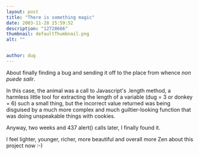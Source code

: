 ```yaml
---
layout: post
title: "There is something magic"
date: 2003-11-28 15:59:52
description: "12728666"
thumbnail: defaultThumbnail.png
alt: ""


author: dug
---
```


<p>About finally finding a bug and sending it off to the place from whence <em>non puede salir</em>.</p>

<p>In this case, the animal was a call to Javascript's .length method, a harmless little tool for extracting the length of a variable (dug = 3 or donkey = 6) such a small thing, but the incorrect value returned was being disguised by a much more complex and much guiltier-looking function that was doing unspeakable things with cookies.</p>

<p>Anyway, two weeks and 437 alert() calls later, I finally found it.</p>

<p>I feel lighter, younger, richer, more beautiful and overall more Zen about this project now :-)</p>
